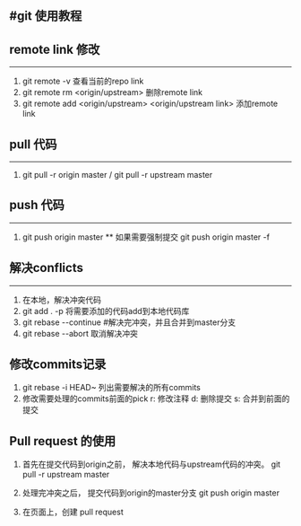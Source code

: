 #git 使用教程
---

## remote link 修改
---
1. git remote -v 查看当前的repo link
2. git remote rm <origin/upstream>   删除remote link
3. git remote add <origin/upstream> <origin/upstream link> 添加remote link

## pull 代码
---
1. git pull -r origin master / git pull -r upstream master

## push 代码
---
1. git push origin master 
 ** 如果需要强制提交 git push origin master -f
 
## 解决conflicts
---
1. 在本地，解决冲突代码
2. git add .  -p 将需要添加的代码add到本地代码库
3. git rebase --continue  #解决完冲突，并且合并到master分支
4. git rebase --abort 取消解决冲突

## 修改commits记录
1. git rebase -i HEAD~<N> 列出需要解决的所有commits 
2. 修改需要处理的commits前面的pick
    r: 修改注释
    d: 删除提交
    s: 合并到前面的提交
    
## Pull request 的使用
1. 首先在提交代码到origin之前， 解决本地代码与upstream代码的冲突。
    git pull -r upstream master
    
2. 处理完冲突之后， 提交代码到origin的master分支
    git push origin master
 
3. 在页面上，创建 pull request 








